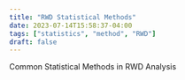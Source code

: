```yaml
---
title: "RWD Statistical Methods"
date: 2023-07-14T15:58:37-04:00
tags: ["statistics", "method", "RWD"]
draft: false
---
```


Common Statistical Methods in RWD Analysis